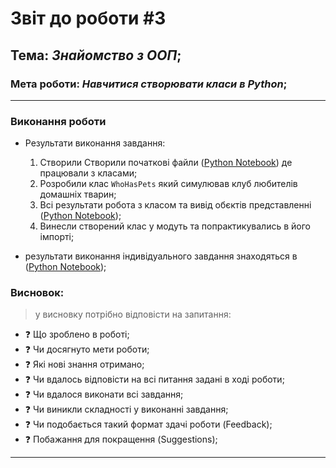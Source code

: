 # Звіт до роботи #3
## Тема: _Знайомство з ООП_;
### Мета роботи: _Навчитися створювати класи в Python_;
---
### Виконання роботи
- Результати виконання завдання:
    1. Створили Створили початкові файли ([Python Notebook](note.ipynb)) де працювали з класами;
    1. Розробили клас `WhoHasPets` який симулював клуб любителів домашніх тварин;
    1. Всі результати робота з класом та вивід обєктів представленні ([Python Notebook](note.ipynb));
    1. Винесли створений клас у модуть та попрактикувались в його імпорті;

- результати виконання індивідуального завдання знаходяться в ([Python Notebook](note.ipynb));

### Висновок: 
> у висновку потрібно відповісти на запитання:
- :question: Що зроблено в роботі;
- :question: Чи досягнуто мети роботи;
- :question: Які нові знання отримано;
- :question: Чи вдалось відповісти на всі питання задані в ході роботи;
- :question: Чи вдалося виконати всі завдання;
- :question: Чи виникли складності у виконанні завдання;
- :question: Чи подобається такий формат здачі роботи (Feedback);
- :question: Побажання для покращення (Suggestions);
---
